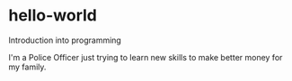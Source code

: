 # hello-world
Introduction into programming

I'm a Police Officer just trying to learn new skills to make better money for my family.
